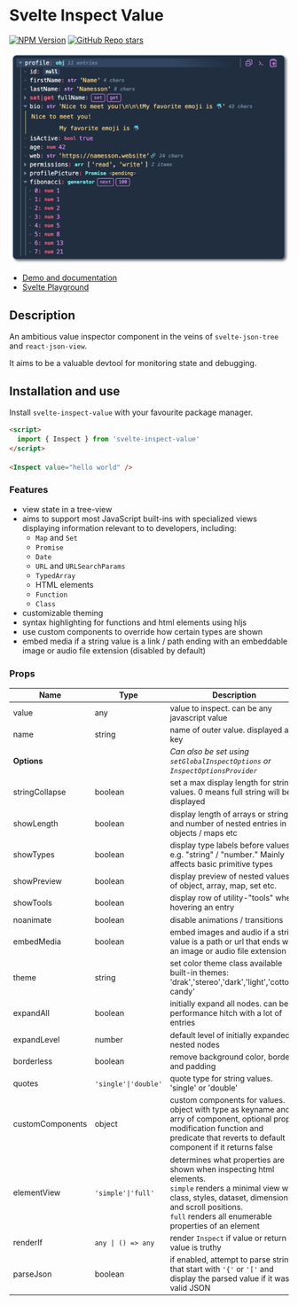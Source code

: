 # Svelte Inspect Value

[![NPM Version](https://img.shields.io/npm/v/svelte-inspect-value)](https://www.npmjs.com/package/svelte-inspect-value)
[![GitHub Repo stars](https://img.shields.io/github/stars/ampled/svelte-inspect-value)](https://github.com/ampled/svelte-inspect-value)

![inspect screenshot](https://raw.githubusercontent.com/ampled/svelte-inspect-value/refs/heads/main/readme.png)

- [Demo and documentation](https://inspect.eirik.space)
- [Svelte Playground](https://svelte.dev/playground/956365d6905c44298234ff4d9c60741e?version=5.17.3)

## Description

An ambitious value inspector component in the veins of `svelte-json-tree` and `react-json-view`.

It aims to be a valuable devtool for monitoring state and debugging.

## Installation and use

Install `svelte-inspect-value` with your favourite package manager.

```html
<script>
  import { Inspect } from 'svelte-inspect-value'
</script>

<Inspect value="hello world" />
```

### Features

- view state in a tree-view
- aims to support most JavaScript built-ins with specialized views displaying information relevant to to developers, including:
  - `Map` and `Set`
  - `Promise`
  - `Date`
  - `URL` and `URLSearchParams`
  - `TypedArray`
  - HTML elements
  - `Function`
  - `Class`
- customizable theming
- syntax highlighting for functions and html elements using hljs
- use custom components to override how certain types are shown
- embed media if a string value is a link / path ending with an embeddable image or audio file extension (disabled by default)

### Props

| **Name**         | **Type**             | **Description**                                                                                                                                                                                                                    | **Default** |
| ---------------- | -------------------- | ---------------------------------------------------------------------------------------------------------------------------------------------------------------------------------------------------------------------------------- | ----------- |
| value            | any                  | value to inspect. can be any javascript value                                                                                                                                                                                      | `undefined` |
| name             | string               | name of outer value. displayed as key                                                                                                                                                                                              | `undefined` |
| **Options**      |                      | _Can also be set using `setGlobalInspectOptions` or `InspectOptionsProvider`_                                                                                                                                                      |
| stringCollapse   | boolean              | set a max display length for string values. 0 means full string will be displayed                                                                                                                                                  | `0`         |
| showLength       | boolean              | display length of arrays or strings and number of nested entries in objects / maps etc                                                                                                                                             | `true`      |
| showTypes        | boolean              | display type labels before values e.g. "string" / "number." Mainly affects basic primitive types                                                                                                                                   | `true`      |
| showPreview      | boolean              | display preview of nested values of object, array, map, set etc.                                                                                                                                                                   | `true`      |
| showTools        | boolean              | display row of utility-"tools" when hovering an entry                                                                                                                                                                              | `true`      |
| noanimate        | boolean              | disable animations / transitions                                                                                                                                                                                                   | `false`     |
| embedMedia       | boolean              | embed images and audio if a string value is a path or url that ends with an image or audio file extension                                                                                                                          | `false`     |
| theme            | string               | set color theme class available built-in themes: 'drak','stereo','dark','light','cotton-candy'                                                                                                                                     | `'inspect'` |
| expandAll        | boolean              | initially expand all nodes. can be a performance hitch with a lot of entries                                                                                                                                                       | `false`     |
| expandLevel      | number               | default level of initially expanded nested nodes                                                                                                                                                                                   | `1`         |
| borderless       | boolean              | remove background color, border and padding                                                                                                                                                                                        | `false`     |
| quotes           | `'single'\|'double'` | quote type for string values. 'single' or 'double'                                                                                                                                                                                 | `'single'`  |
| customComponents | object               | custom components for values. object with type as keyname and arry of component, optional prop modification function and predicate that reverts to default component if it returns false                                           | `{}`        |
| elementView      | `'simple'\|'full'`   | determines what properties are shown when inspecting html elements. <br/> `simple` renders a minimal view with class, styles, dataset, dimensions and scroll positions.<br/>`full` renders all enumerable properties of an element | `'simple'`  |
| renderIf         | `any \| () => any`   | render `Inspect` if value or return value is truthy                                                                                                                                                                                | `true`      |
| parseJson        | boolean              | if enabled, attempt to parse strings that start with `'{'` or `'['` and display the parsed value if it was valid JSON                                                                                                              | `false`     |
